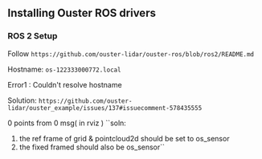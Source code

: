 ## Installing Ouster ROS drivers

### ROS 2 Setup

Follow ``https://github.com/ouster-lidar/ouster-ros/blob/ros2/README.md``

Hostname: ``os-122333000772.local``

Error1 : Couldn't resolve hostname 

Solution: ``https://github.com/ouster-lidar/ouster_example/issues/137#issuecomment-578435555``


0 points from 0 msg( in rviz ) 
``soln: 
1. the ref frame of grid & pointcloud2d should be set to os_sensor  
2. the fixed framed should also be os_sensor``
